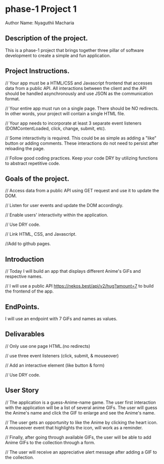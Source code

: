# phase-1 Project 1
Author Name: Nyaguthii Macharia

## Description of the project.
This is a phase-1 project that brings together three pillar of software development to create a simple and fun application.

## Project Instructions.
// Your app must be a HTML/CSS and Javascript frontend that accesses data from a public API. All interactions between the client and the API should be handled asynchronously and use JSON as the communication format.

// Your entire app must run on a single page. There should be NO redirects. In other words, your project will contain a single HTML file.

// Your app needs to incorporate at least 3 separate event listeners (DOMContentLoaded, click, change, submit, etc).

// Some interactivity is required. This could be as simple as adding a "like" button or adding comments. These interactions do not need to persist after reloading the page.

// Follow good coding practices. Keep your code DRY by utilizing functions to abstract repetitive code.

## Goals of the project.
// Access data from a public API using GET request and use it to update the DOM.

// Listen for user events and update the DOM accordingly.

// Enable users' interactivity within the application.

// Use DRY code.

// Link HTML, CSS, and Javascript.

//Add to github pages.

## Introduction
// Today I will build an app that displays different Anime's GiFs and respective names.

// I will use a public API https://nekos.best/api/v2/hug?amount=7 to build the frontend of the app.

## EndPoints.
I will use an endpoint with 7 GiFs and names as values.

## Delivarables
// Only use one page HTML.(no redirects)

// use three event listeners (click, submit, & mouseover) 

// Add an interactive element (like button & form)

// Use DRY code.

## User Story
// The application is a guess-Anime-name game. The user first interaction with the application will be a list of several anime GIFs. The user will guess the Anime's name and click the GIF to enlarge and see the Anime's name. 

// The user gets an opportunity to like the Anime by clicking the heart icon. A mouseover event that highlights the icon, will work as a reminder.

// Finally, after going through available GIFs, the user will be able to add Anime GIFs to the collection through a form.

// The user will receive an appreciative alert message after adding a GIF to the collection.